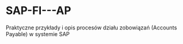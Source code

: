# SAP-FI---AP
Praktyczne przykłady i opis procesów działu zobowiązań (Accounts Payable) w systemie SAP

